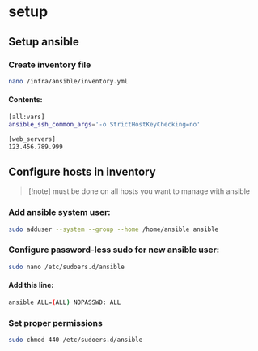 # setup

## Setup ansible

### Create inventory file

```bash
nano /infra/ansible/inventory.yml
```

#### Contents:

```bash
[all:vars]
ansible_ssh_common_args='-o StrictHostKeyChecking=no'

[web_servers]
123.456.789.999
```

## Configure hosts in inventory

>[!note] must be done on all hosts you want to manage with ansible

### Add ansible system user:

```bash
sudo adduser --system --group --home /home/ansible ansible
```

### Configure password-less sudo for new ansible user:

```bash
sudo nano /etc/sudoers.d/ansible
```

#### Add this line:

```bash
ansible ALL=(ALL) NOPASSWD: ALL
```

### Set proper permissions

```bash
sudo chmod 440 /etc/sudoers.d/ansible
```
